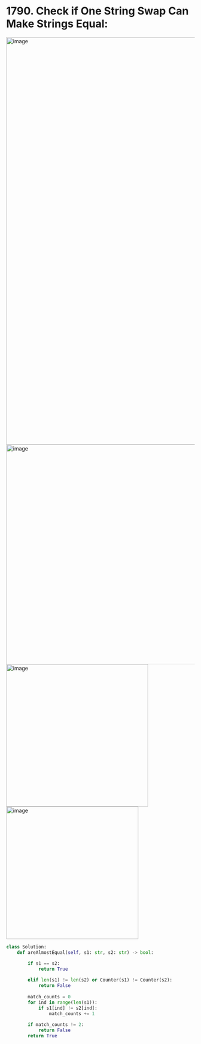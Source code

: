 # 1790. Check if One String Swap Can Make Strings Equal:

<img width="1085" alt="image" src="https://github.com/jatinbhutka/LeetCode-2022/assets/35987583/385d17d7-9441-4a85-9356-54305fcb11e0">
<img width="585" alt="image" src="https://github.com/jatinbhutka/LeetCode-2022/assets/35987583/c05bb383-7d14-432e-a4ac-3423e185d9a2">

<img width="379" alt="image" src="https://github.com/jatinbhutka/LeetCode-2022/assets/35987583/089e858e-233b-4b6d-93ea-3c50080f4f4b">
<img width="353" alt="image" src="https://github.com/jatinbhutka/LeetCode-2022/assets/35987583/4e0e4622-67dc-42e0-a2ca-a092f83d1b68">


```python
class Solution:
    def areAlmostEqual(self, s1: str, s2: str) -> bool:

        if s1 == s2:
            return True
        
        elif len(s1) != len(s2) or Counter(s1) != Counter(s2):
            return False
        
        match_counts = 0
        for ind in range(len(s1)):
            if s1[ind] != s2[ind]:
                match_counts += 1
        
        if match_counts != 2:
            return False
        return True
```
